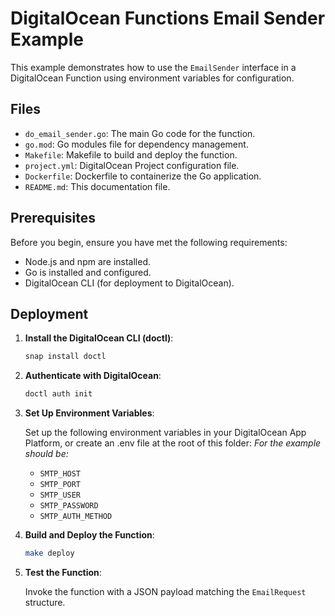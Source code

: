 # DigitalOcean Functions Email Sender Example

This example demonstrates how to use the `EmailSender` interface in a DigitalOcean Function using environment variables for configuration.

## Files

- `do_email_sender.go`: The main Go code for the function.
- `go.mod`: Go modules file for dependency management.
- `Makefile`: Makefile to build and deploy the function.
- `project.yml`: DigitalOcean Project configuration file.
- `Dockerfile`: Dockerfile to containerize the Go application.
- `README.md`: This documentation file.

## Prerequisites

Before you begin, ensure you have met the following requirements:

- Node.js and npm are installed.
- Go is installed and configured.
- DigitalOcean CLI (for deployment to DigitalOcean).

## Deployment

1. **Install the DigitalOcean CLI (doctl)**:

    ```sh
    snap install doctl
    ```

2. **Authenticate with DigitalOcean**:

    ```sh
    doctl auth init
    ```

3. **Set Up Environment Variables**:

    Set up the following environment variables in your DigitalOcean App Platform, or create an .env file at the root of this folder:
    _For the example should be:_ 
    - `SMTP_HOST`
    - `SMTP_PORT`
    - `SMTP_USER`
    - `SMTP_PASSWORD`
    - `SMTP_AUTH_METHOD`

4. **Build and Deploy the Function**:

    ```sh
    make deploy
    ```

5. **Test the Function**:

    Invoke the function with a JSON payload matching the `EmailRequest` structure.
